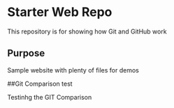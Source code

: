 # Starter Web Repo

This repository is for showing how Git and GitHub work

## Purpose

Sample website with plenty of files for demos


##Git Comparison test

Testinhg the GIT Comparison
